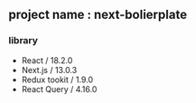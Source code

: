 ## project name : next-bolierplate

### library

- React / 18.2.0
- Next.js / 13.0.3
- Redux tookit / 1.9.0
- React Query / 4.16.0
